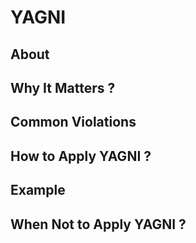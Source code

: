 # YAGNI

## About



## Why It Matters ?



## Common Violations



## How to Apply YAGNI ?



## Example



## When Not to Apply YAGNI ?
